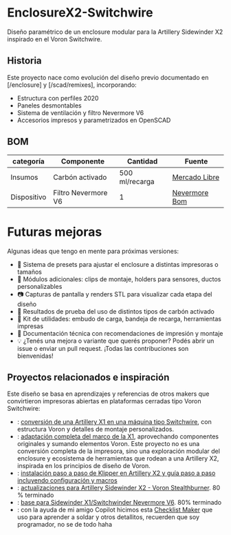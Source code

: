 # EnclosureX2-Switchwire

Diseño paramétrico de un enclosure modular para la Artillery Sidewinder X2 inspirado en el Voron Switchwire. 

## Historia
Este proyecto nace como evolución del diseño previo documentado en [/enclosure] y [/scad/remixes], incorporando:
- Estructura con perfiles 2020
- Paneles desmontables
- Sistema de ventilación y filtro Nevermore V6
- Accesorios impresos y parametrizados en OpenSCAD

## BOM

| categoría | Componente | Cantidad | Fuente |
|-----------|------------|----------|--------|
| Insumos | Carbón activado | 500 ml/recarga | [Mercado Libre](https://www.mercadolibre.com.ar/aquael-carbomax-plus-carbon-activo-pellets-material-filtrant/p/MLA40968389) |
| Dispositivo | Filtro Nevermore V6 | 1 | [Nevermore Bom](https://github.com/nevermore3d/Nevermore_Micro/tree/master/V6#bom)

# Futuras mejoras
Algunas ideas que tengo en mente para próximas versiones:
- 🔁 Sistema de presets para ajustar el enclosure a distintas impresoras o tamaños
- 🧩 Módulos adicionales: clips de montaje, holders para sensores, ductos personalizables
- 📷 Capturas de pantalla y renders STL para visualizar cada etapa del diseño
- 🧪 Resultados de prueba del uso de distintos tipos de carbón activado
- 🧰 Kit de utilidades: embudo de carga, bandeja de recarga, herramientas impresas
- 📝 Documentación técnica con recomendaciones de impresión y montaje
- 💡 ¿Tenés una mejora o variante que querés proponer? Podés abrir un issue o enviar un pull request. ¡Todas las contribuciones son bienvenidas!

## Proyectos relacionados e inspiración
Este diseño se basa en aprendizajes y referencias de otros makers que convirtieron impresoras abiertas en plataformas cerradas tipo Voron Switchwire:
- : [conversión de una Artillery X1 en una máquina tipo Switchwire](https://github.com/tzuni/switchwinder), con estructura Voron y detalles de montaje personalizados.
- : [adaptación completa del marco de la X1](https://github.com/jonnysimplex/Artillery-X1-to-Voron-Switchwire-conversion), aprovechando componentes originales y sumando elementos Voron.
Este proyecto no es una conversión completa de la impresora, sino una exploración modular del enclosure y ecosistema de herramientas que rodean a una Artillery X2, inspirada en los principios de diseño de Voron.
- : [instalación paso a paso de Klipper en Artillery X2 y guía paso a paso incluyendo configuración y macros](https://www.youtube.com/watch?v=7iQK6uSapJ0)
- : [actualizaciones para Artillery Sidewinder X2 - Voron Stealthburner](https://3dpblog.com/swx2-upgrades-voron-stealthburner/). 80 % terminado
- : [base para Sidewinder X1/Switchwinder Nevermore V6](https://www.printables.com/refresh?redirectUrl=%2Fmodel%2F1279742-sidewinder-x1-switchwinder-nevermore-v6-mount). 80% terminado
- : con la ayuda de mi amigo Copilot hicimos esta [Checklist Maker](CheckListMaker.md) que uso para aprender a soldar y otros detallitos, recuerden que soy programador, no se de todo haha